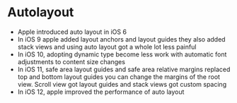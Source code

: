 # Autolayout

- Apple introduced auto layout in iOS 6 
- In iOS 9 apple added layout anchors and layout guides they also added stack views  and using auto layout got a whole lot less painful
- In iOS 10, adopting dynamic type become less work with automatic font adjustments to content size changes
- In iOS 11, safe area layout guides and safe area relative margins replaced top and bottom layout guides you can change the margins of the root view. Scroll view got layout guides and stack views got custom spacing
- In iOS 12, apple improved the performance of auto layout